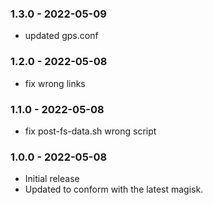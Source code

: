 ### 1.3.0 - 2022-05-09
* updated gps.conf
### 1.2.0 - 2022-05-08
* fix wrong links
### 1.1.0 - 2022-05-08
* fix post-fs-data.sh wrong script
### 1.0.0 - 2022-05-08
* Initial release
* Updated to conform with the latest magisk.
